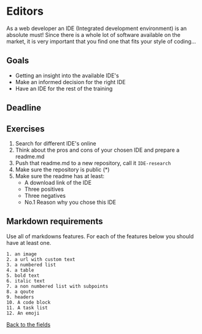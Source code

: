# Editors

As a web developer an IDE (Integrated development environment) is an absolute must!
Since there is a whole lot of software available on the market, it is very important that you find one that fits your style of coding...


## Goals

 - Getting an insight into the available IDE's
 - Make an informed decision for the right IDE
 - Have an IDE for the rest of the training
 
 
## Deadline
 
 
 
## Exercises
 
 1. Search for different IDE's online
 1. Think about the pros and cons of your chosen IDE and prepare a readme.md
 1. Push that readme.md to a new repository, call it `IDE-research`
 1. Make sure the repository is public (*)
 1. Make sure the readme has at least:
 	- A download link of the IDE
 	- Three positives
 	- Three negatives
 	- No.1 Reason why you chose this IDE
	
## Markdown requirements

Use all of markdowns features. For each of the features below you should have at least one.

	1. an image
	2. a url with custom text
	3. a numbered list
	4. a table
	5. bold text
	6. italic text
	7. a non numbered list with subpoints
	8. a qoute
	9. headers
	10. A code block
	11. A task list
	12. An emoji
	

[Back to the fields](/1.The-Fields/)

